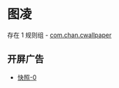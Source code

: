# 图凌

存在 1 规则组 - [com.chan.cwallpaper](/src/apps/com.chan.cwallpaper.ts)

## 开屏广告

- [快照-0](https://i.gkd.li/i/14293734)
